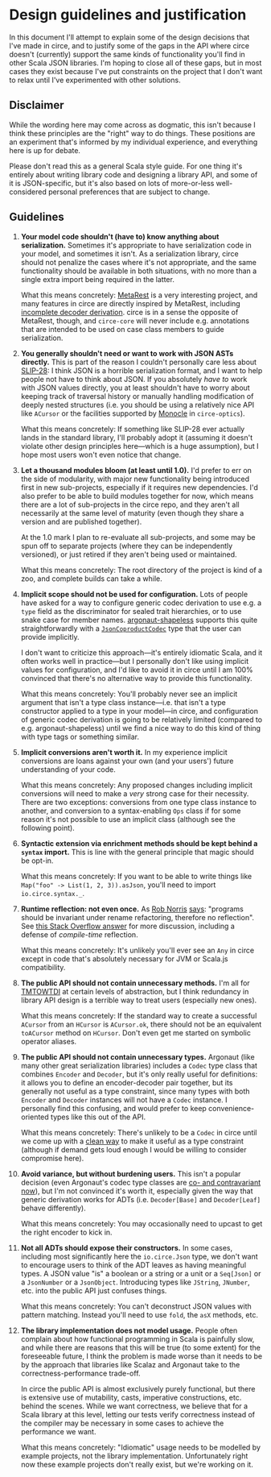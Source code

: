 # Design guidelines and justification

In this document I'll attempt to explain some of the design decisions that I've made in circe, and
to justify some of the gaps in the API where circe doesn't (currently) support the same kinds of
functionality you'll find in other Scala JSON libraries. I'm hoping to close all of these gaps, but
in most cases they exist because I've put constraints on the project that I don't want to relax
until I've experimented with other solutions.

## Disclaimer

While the wording here may come across as dogmatic, this isn't because I think these principles are
the "right" way to do things. These positions are an experiment that's informed by my individual
experience, and everything here is up for debate.

Please don't read this as a general Scala style guide. For one thing it's entirely about writing
library code and designing a library API, and some of it is JSON-specific, but it's also based on
lots of more-or-less well-considered personal preferences that are subject to change.

## Guidelines

1. **Your model code shouldn't (have to) know anything about serialization.**
    Sometimes it's appropriate to have serialization code in your model, and sometimes it isn't. As
    a serialization library, circe should not penalize the cases where it's not appropriate, and the
    same functionality should be available in both situations, with no more than a single extra
    import being required in the latter.

    What this means concretely: [MetaRest][metarest] is a very interesting project, and many
    features in circe are directly inspired by MetaRest, including [incomplete decoder
    derivation][incompletes]. circe is in a sense the opposite of MetaRest, though, and
    `circe-core` will never include e.g. annotations that are intended to be used on case class
    members to guide serialization.

2. **You generally shouldn't need or want to work with JSON ASTs directly.**
    This is part of the reason I couldn't personally care less about [SLIP-28][slip-28]: I think
    JSON is a horrible serialization format, and I want to help people not have to think about JSON.
    If you absolutely _have to_ work with JSON values directly, you at least shouldn't have to worry
    about keeping track of traversal history or manually handling modification of deeply nested
    structures (i.e. you should be using a relatively nice API like `ACursor` or the facilities
    supported by [Monocle][monocle] in `circe-optics`).

    What this means concretely: If something like SLIP-28 ever actually lands in the standard
    library, I'll probably adopt it (assuming it doesn't violate other design principles here—which
    is a huge assumption), but I hope most users won't even notice that change.

3. **Let a thousand modules bloom (at least until 1.0).**
    I'd prefer to err on the side of modularity, with major new functionality being introduced first
    in new sub-projects, especially if it requires new dependencies. I'd also prefer to be able to
    build modules together for now, which means there are a lot of sub-projects in the circe repo,
    and they aren't all necessarily at the same level of maturity (even though they share a version
    and are published together).

    At the 1.0 mark I plan to re-evaluate all sub-projects, and some may be spun off to separate
    projects (where they can be independently versioned), or just retired if they aren't being used
    or maintained.

    What this means concretely: The root directory of the project is kind of a zoo, and complete
    builds can take a while.

4. **Implicit scope should not be used for configuration.**
    Lots of people have asked for a way to configure generic codec derivation to use e.g. a `type`
    field as the discriminator for sealed trait hierarchies, or to use snake case for member names.
    [argonaut-shapeless][argonaut-shapeless] supports this quite straightforwardly with a
    [`JsonCoproductCodec`][argonaut-shapeless-7] type that the user can provide implicitly.

    I don't
    want to criticize this approach—it's entirely idiomatic Scala, and it often works well in
    practice—but I personally don't like using implicit values for configuration, and I'd like to
    avoid it in circe until I am 100% convinced that there's no alternative way to provide this
    functionality.

    What this means concretely: You'll probably never see an implicit argument that isn't a type
    class instance—i.e. that isn't a type constructor applied to a type in your model—in circe, and
    configuration of generic codec derivation is going to be relatively limited (compared to e.g.
    argonaut-shapeless) until we find a nice way to do this kind of thing with type tags or
    something similar.

5. **Implicit conversions aren't worth it.**
    In my experience implicit conversions are loans against your own (and your users') future
    understanding of your code.

    What this means concretely: Any proposed changes including implicit conversions will need to
    make a _very_ strong case for their necessity. There are two exceptions: conversions from one
    type class instance to another, and conversion to a syntax-enabling `Ops` class if for some
    reason it's not possible to use an implicit class (although see the following point).

6. **Syntactic extension via enrichment methods should be kept behind a `syntax` import.**
    This is line with the general principle that magic should be opt-in.

    What this means concretely: If you want to be able to write things like
    `Map("foo" -> List(1, 2, 3)).asJson`, you'll need to import `io.circe.syntax._`.

7. **Runtime reflection: not even once.**
    As [Rob Norris][tpolecat] [says][no-reflection]: "programs should be invariant under rename
    refactoring, therefore no reflection". See [this Stack Overflow answer][on-reflection] for more
    discussion, including a defense of _compile-time_ reflection.

    What this means concretely: It's unlikely you'll ever see an `Any` in circe except in code
    that's absolutely necessary for JVM or Scala.js compatibility.

8. **The public API should not contain unnecessary methods.**
    I'm all for [TMTOWTDI][tmtowtdi] at certain levels of abstraction, but I think redundancy in
    library API design is a terrible way to treat users (especially new ones).

    What this means concretely: If the standard way to create a successful `ACursor` from an
    `HCursor` is `ACursor.ok`, there should not be an equivalent `toACursor` method on `HCursor`.
    Don't even get me started on symbolic operator aliases.

9. **The public API should not contain unnecessary types.**
    Argonaut (like many other great serialization libraries) includes a `Codec` type class that
    combines `Encoder` and `Decoder`, but it's only really useful for definitions: it allows you to
    define an encoder-decoder pair together, but its generally not useful as a type constraint,
    since many types with both `Encoder` and `Decoder` instances will not have a `Codec` instance.
    I personally find this confusing, and would prefer to keep convenience-oriented types like this
    out of the API.

    What this means concretely: There's unlikely to be a `Codec` in circe until we come up with
    a [clean way][circe-codec] to make it useful as a type constraint (although if demand gets loud
    enough I would be willing to consider compromise here).

10. **Avoid variance, but without burdening users.**
    This isn't a popular decision (even Argonaut's codec type classes are [co- and contravariant
    now](argonaut-variance)), but I'm not convinced it's worth it, especially given the way that
    generic derivation works for ADTs (i.e. `Decoder[Base]` and `Decoder[Leaf]` behave differently).

    What this means concretely: You may occasionally need to upcast to get the right encoder to
    kick in.

11. **Not all ADTs should expose their constructors.**
    In some cases, including most significantly here the `io.circe.Json` type, we don't want to
    encourage users to think of the ADT leaves as having meaningful types. A JSON value "is" a
    boolean or a string or a unit or a `Seq[Json]` or a `JsonNumber` or a `JsonObject`. Introducing
    types like `JString`, `JNumber`, etc. into the public API just confuses things.

    What this means concretely: You can't deconstruct JSON values with pattern matching. Instead
    you'll need to use `fold`, the `asX` methods, etc.

12. **The library implementation does not model usage.**
    People often complain about how functional programming in Scala is painfully slow, and while
    there are reasons that this will be true (to some extent) for the foreseeable future, I think
    the problem is made worse than it needs to be by the approach that libraries like Scalaz and
    Argonaut take to the correctness-performance trade-off.

    In circe the public API is almost exclusively purely functional, but there is extensive use of
    mutability, casts, imperative constructions, etc. behind the scenes. While we want correctness,
    we believe that for a Scala library at this level, letting our tests verify correctness instead
    of the compiler may be necessary in some cases to achieve the performance we want.

    What this means concretely: "Idiomatic" usage needs to be modelled by example projects, not
    the library implementation. Unfortunately right now these example projects don't really exist,
    but we're working on it.

[argonaut-shapeless]: https://github.com/alexarchambault/argonaut-shapeless
[argonaut-shapeless-7]: https://github.com/alexarchambault/argonaut-shapeless/pull/7
[argonaut-variance]: https://github.com/argonaut-io/argonaut/blob/28953e2dac90ab9efb2db565491e1948d581aa01/argonaut/src/main/scala/argonaut/DecodeJson.scala#L9
[incompletes]: https://meta.plasm.us/posts/2015/06/21/deriving-incomplete-type-class-instances/
[circe-codec]: https://github.com/circe/circe/issues/133
[metarest]: https://github.com/pathikrit/metarest
[monocle]: https://github.com/julien-truffaut/Monocle
[no-reflection]: https://gitter.im/travisbrown/circe?at=566effd73078c074765121ca
[on-reflection]: http://stackoverflow.com/a/33580411/334519
[slip-28]: https://github.com/scala/slip/pull/28
[tmtowtdi]: https://en.wikipedia.org/wiki/There%27s_more_than_one_way_to_do_it
[tpolecat]: https://twitter.com/tpolecat
